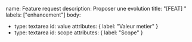 name: Feature request
description: Proposer une evolution
title: "[FEAT] "
labels: ["enhancement"]
body:
  - type: textarea
    id: value
    attributes: { label: "Valeur metier" }
  - type: textarea
    id: scope
    attributes: { label: "Scope" }

